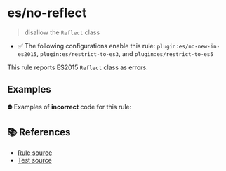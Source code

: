# es/no-reflect
> disallow the `Reflect` class

- ✅ The following configurations enable this rule: `plugin:es/no-new-in-es2015`, `plugin:es/restrict-to-es3`, and `plugin:es/restrict-to-es5`

This rule reports ES2015 `Reflect` class as errors.

## Examples

⛔ Examples of **incorrect** code for this rule:

<eslint-playground type="bad" code="/*eslint es/no-reflect: error */
let value = Reflect.get(obj, key)
" />

## 📚 References

- [Rule source](https://github.com/mysticatea/eslint-plugin-es/blob/v4.0.0/lib/rules/no-reflect.js)
- [Test source](https://github.com/mysticatea/eslint-plugin-es/blob/v4.0.0/tests/lib/rules/no-reflect.js)
